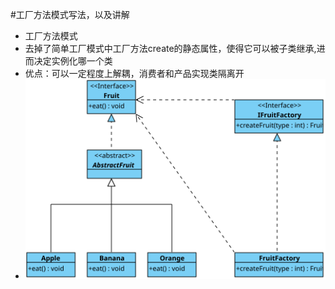 #工厂方法模式写法，以及讲解

- 工厂方法模式
- 去掉了简单工厂模式中工厂方法create的静态属性，使得它可以被子类继承,进而决定实例化哪一个类
- 优点：可以一定程度上解耦，消费者和产品实现类隔离开
- ![UML示意图](https://github.com/pigzhuzhu55/Design/blob/master/src/example/factory/method/11.svg)
